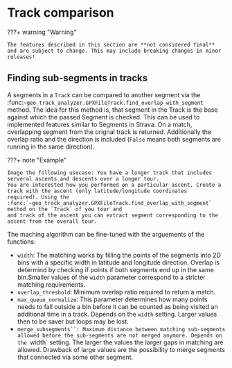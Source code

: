 # Track comparison

???+ warning "Warning"

    The features described in this section are **not considered final** and are subject to change. This may include breaking changes in minor releases!


## Finding sub-segments in tracks

A segments in a `Track` can be compared to another segment via the  :func:`~geo_track_analyzer.GPXFileTrack.find_overlap_with_segment` method.
The idea for this method is, that segment in the Track is the base against which the passed Segment is checked. This can be used to implemented
features similar to Segments in Strava. On a match, overlapping segment from the orignal track is returned. Additionally the overlap ratio and
the direction is included (``False`` means both segments are running in the same direction).

???+ note "Example"

    Image the following usecase: You have a longer track that includes serveral ascents and descents over a longer tour.
    You are interested how you performed on a particular ascent. Create a track with the ascent (only latitude/longitude coordinates
    required). Using the  :func:`~geo_track_analyzer.GPXFileTrack.find_overlap_with_segment` method on the `Track` of you tour and
    and track of the ascent you can extract segment corresponding to the ascent from the overall tour.

The maching algorithm can be fine-tuned with the arguements of the functions:

- `width`: The matching works by filling the points of the segments into 2D bins with a specific width in latitude and longitude direction. Overlap is determind by checking if points if both segments end up in the same bin.Smaller values of the  ``width`` parameter correspond to a stricter matching requirements.
- `overlap_threshold`: Minimum overlap ratio required to return a match.
- `max_queue_normalize`:  This parameter determines how many points needs to fall outside a bin before it can be counted as being visited an additional time in a track. Depends on the ``width`` setting. Larger values then to be saver but loops may be lost.
- `merge_subsegments``: Maximum distance between matching sub-segments allowed before the sub-segments are not merged anymore. Depends on the `width` setting. The larger the values the larger gaps in matching are allowed. Drawback of large values are the possibility to merge segments that connected via some other segment.

